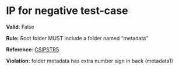 # IP for negative test-case

**Valid**: False

**Rule:** Root folder MUST include a folder named “metadata”

**Reference**: [CSIPSTR5](https://dilcisboard.github.io/E-ARK-CSIP/specification/implementation/structure/#CSIPSTR5)

**Violation:** folder metadata has extra number sign in back (metadata1)